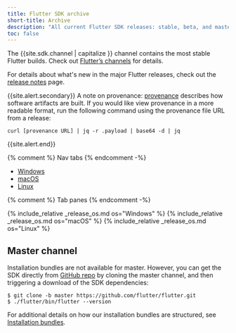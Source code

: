 ```yaml
---
title: Flutter SDK archive
short-title: Archive
description: "All current Flutter SDK releases: stable, beta, and master."
toc: false
---
```


<style>
.scrollable-table {
  overflow-y: scroll;
  max-height: 20rem;
}
</style>

The {{site.sdk.channel | capitalize }} channel contains the
most stable Flutter builds. 
Check out [Flutter’s channels][] for details.

For details about what's new in the major Flutter releases,
check out the [release notes][] page.


{{site.alert.secondary}}
  A note on provenance: [provenance](https://slsa.dev/provenance)
  describes how software artifacts are built.
  If you would like view provenance in a more readable format, run the
  following command using the provenance file URL from a release:

  ```terminal
  curl [provenance URL] | jq -r .payload | base64 -d | jq
  ```
{{site.alert.end}}

{% comment %} Nav tabs {% endcomment -%}
<ul class="nav nav-tabs" id="editor-setup" role="tablist">
  <li class="nav-item">
    <a class="nav-link active" id="windows-tab" href="#windows" role="tab" aria-controls="windows" aria-selected="true">Windows</a>
  </li>
  <li class="nav-item">
    <a class="nav-link" id="macos-tab" href="#macos" role="tab" aria-controls="macos" aria-selected="false">macOS</a>
  </li>
  <li class="nav-item">
    <a class="nav-link" id="linux-tab" href="#linux" role="tab" aria-controls="linux" aria-selected="false">Linux</a>
  </li>
</ul>

{% comment %} Tab panes {% endcomment -%}
<div id="sdk-archives" class="tab-content">
{% include_relative _release_os.md os="Windows" %}
{% include_relative _release_os.md os="macOS" %}
{% include_relative _release_os.md os="Linux" %}
</div>

## Master channel

Installation bundles are not available for master.
However, you can get the SDK directly from
[GitHub repo][] by cloning the master channel,
and then triggering a download of the SDK dependencies:

```terminal
$ git clone -b master https://github.com/flutter/flutter.git
$ ./flutter/bin/flutter --version
```

For additional details on how our installation bundles are structured,
see [Installation bundles][].

[Flutter’s channels]: {{site.repo.flutter}}/wiki/Flutter-build-release-channels
[release notes]: {{site.url}}/release/release-notes
[GitHub repo]: {{site.repo.flutter}}
[Installation bundles]: {{site.repo.flutter}}/wiki/Flutter-Installation-Bundles

